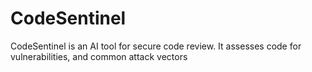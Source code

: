 # CodeSentinel
CodeSentinel is an AI tool for secure code review. It assesses code for vulnerabilities, and common attack vectors
